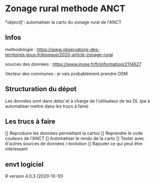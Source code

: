 #  Zonage rural methode ANCT

**objectif* : automatiser la carto du zonage rural de l'ANCT

## Infos 

methodologie : https://www.observatoire-des-territoires.gouv.fr/kiosque/2020-article-zonage-rural

sources des données : https://www.insee.fr/fr/information/2114627

Vecteur des communes : je vais probablement prendre OSM 


## Structuration du dépot 

Les données sont dans *data/* et à charge de l'utilisateur de les DL (pe à automatiser mettre dans les trucs à faire)

## Les trucs à faire


[] Reproduire les données permettant la cartos
[] Reprendre le code couleurs de l'ANCT
[] Automatiser le rendu de la carto
[] Tester avec d'autres sources de données / évolution
[] Rajouter ce qui peut être intéressant


## envt logiciel

R version 4.0.3 (2020-10-10) 